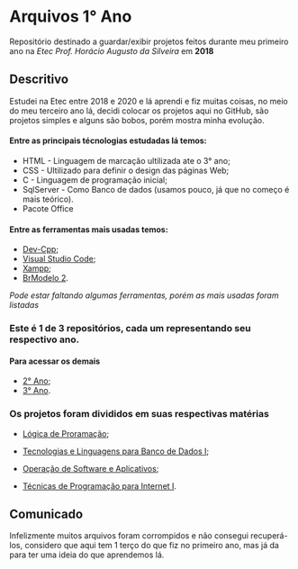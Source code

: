 # Arquivos 1° Ano 

Repositório destinado a guardar/exibir projetos feitos durante meu primeiro ano na _Etec Prof. Horácio Augusto da Silveira_ em **2018**

## Descritivo

Estudei na Etec entre 2018 e 2020 e lá aprendi e fiz muitas coisas, no meio do meu terceiro ano lá, decidi colocar os projetos aqui no GitHub, são projetos simples e alguns são bobos, porém mostra minha evolução.

#### Entre as principais técnologias estudadas lá temos:

* HTML - Linguagem de marcação ultilizada ate o 3° ano;
* CSS - Ultilizado para definir o design das páginas Web;
* C - Linguagem de programação inicial;
* SqlServer - Como Banco de dados (usamos pouco, já que no começo é mais teórico).
* Pacote Office

#### Entre as ferramentas mais usadas temos:

* [Dev-Cpp](https://sourceforge.net/projects/orwelldevcpp/);
* [Visual Studio Code](https://code.visualstudio.com);
* [Xampp](https://www.apachefriends.org/pt_br/index.html);
* [BrModelo 2](http://www.sis4.com/brModelo/antigo.html).

_Pode estar faltando algumas ferramentas, porém as mais usadas foram listadas_

### Este é 1 de 3 repositórios, cada um representando seu respectivo ano.

#### Para acessar os demais
* [2° Ano](https://github.com/SFV-CORE/ETEC2);
* [3° Ano](https://github.com/SFV-CORE/ETEC3).


### Os projetos foram divididos em suas respectivas matérias

* [Lógica de Proramação](https://github.com/SFV-CORE/ETEC1/tree/master/Logica_programacao);

* [Tecnologias e Linguagens para Banco de Dados I](https://github.com/SFV-CORE/ETEC1/tree/master/Tecnologias_Linguagens_BD_1);

* [Operação de Software e Aplicativos](https://github.com/SFV-CORE/ETEC1/tree/master/Operacao_Software_Aplicativo);

* [Técnicas de Programação para Internet I](https://github.com/SFV-CORE/ETEC1/tree/master/Tecnicas_Programacao_internet_1).


## Comunicado

Infelizmente muitos arquivos foram corrompidos e não consegui recuperá-los, considero que aqui tem 1 terço do que fiz no primeiro ano, mas já da para ter uma ideia do que aprendemos lá.
